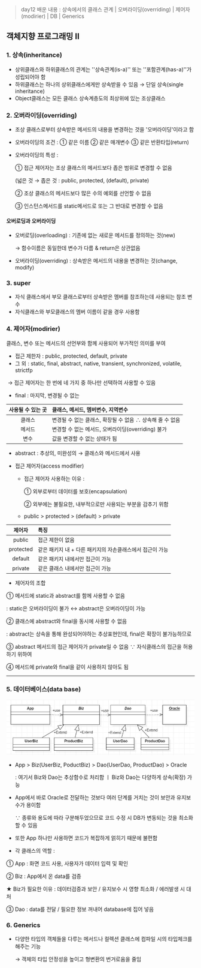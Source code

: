> day12 배운 내용 : 상속에서의 클래스 관계 | 오버라이딩(overriding) | 제어자(modirier) | DB | Generics

## 객체지향 프로그래밍 Ⅱ

### 1. 상속(inheritance)

- 상위클래스와 하위클래스의 관계는 ''상속관계(is-a)'' 또는 ''포함관계(has-a)''가 성립되어야 함
- 하위클래스는 하나의 상위클래스에게만 상속받을 수 있음 → 단일 상속(single inheritance)
- Object클래스는 모든 클래스 상속계층도의 최상위에 있는 조상클래스

### 2. 오버라이딩(overriding)

- 조상 클래스로부터 상속받은 메서드의 내용을 변경하는 것을 '오버라이딩'이라고 함

- 오버라이딩의 조건 : ① 같은 이름 ② 같은 매개변수 ③ 같은 반환타입(return)

- 오버라이딩의 특성 :

  ① 접근 제어자는 조상 클래스의 메서드보다 좁은 범위로 변경할 수 없음

  (넓은 것 → 좁은 것 : public, protected, (default), private)

  ② 조상 클래스의 메서드보다 많은 수의 예외를 선언할 수 없음

  ③ 인스턴스메서드를 static메서드로 또는 그 반대로 변경할 수 없음

#### 오버로딩과 오버라이딩

- 오버로딩(overloading) : 기존에 없는 새로운 메서드를 정의하는 것(new)

  → 함수이름은 동일한데 변수가 다름 & return은 상관없음

- 오버라이딩(overriding) : 상속받은 메서드의 내용을 변경하는 것(change, modify)

### 3. super

- 자식 클래스에서 부모 클래스로부터 상속받은 멤버를 참조하는데 사용되는 참조 변수
- 자식클래스와 부모클래스의 멤버 이름이 같을 경우 사용함

### 4. 제어자(modirier)

클래스, 변수 또는 메서드의 선언부와 함께 사용되어 부가적인 의미를 부여

- 접근 제한자 : public, protected, default, private
- 그 외 : static, final, abstract, native, transient, synchronized, volatile, strictfp

​        → 접근 제어자는 한 번에 네 가지 중 하나만 선택하여 사용할 수 있음

- final : 마지막, 변경될 수 없는

| 사용될 수 있는 곳 | 클래스, 메서드, 멤버변수, 지역변수                        |
| :---------------: | :-------------------------------------------------------- |
|      클래스       | 변경될 수 없는 클래스, 확장될 수 없음 ∴ 상속해 줄 수 없음 |
|      메서드       | 변경할 수 없는 메서드, 오버라이딩(overriding) 불가        |
|       변수        | 값을 변경할 수 없는 상태가 됨                             |

- abstract : 추상의, 미완성의 → 클래스와 메서드에서 사용

- 접근 제어자(access modifier) 

  - 접근 제어자 사용하는 이유 : 

    ① 외부로부터 데이터를 보호(encapsulation)

    ② 외부에는 불필요한, 내부적으로만 사용되는 부분을 감추기 위함

  - public > protected > (default) > private

|  제어자   | 특징                                                      |
| :-------: | :-------------------------------------------------------- |
|  public   | 접근 제한이 없음                                          |
| protected | 같은 패키지 내 + 다른 패키지의 자손클래스에서 접근이 가능 |
|  default  | 같은 패키지 내에서만 접근이 가능                          |
|  private  | 같은 클래스 내에서만 접근이 가능                          |

- 제어자의 조합

① 메서드에 static과 abstract를 함께 사용할 수 없음

: static은 오버라이딩이 불가 ↔ abstract은 오버라이딩이 가능

② 클래스에 abstract와 final을 동시에 사용할 수 없음

: abstract는 상속을 통해 완성되어야하는 추상표현인데, final은 확장이 불가능하므로

③ abstract 메서드의 접근 제어자가 private일 수 없음 ∵ 자식클래스의 접근을 허용하기 위하여

④ 메서드에 private와 final을 같이 사용하지 않아도 됨

-----------------------------------------------------------------------------------------------------------------------------------------------------------

### 5. 데이터베이스(data base)

![](../Image/UML/DataBase.jpg)

- App > Biz(UserBiz, PoductBiz) > Dao(UserDao, ProductDao) > Oracle

  : 여기서 Biz와 Dao는 추상함수로 처리함 ㅣ Biz와 Dao는 다양하게 상속(확장) 가능

- App에서 바로 Oracle로 전달하는 것보다 여러 단계를 거치는 것이 보안과 유지보수가 용이함

  ∵ 종류와 용도에 따라 구분해두었으므로 코드 수정 시 DB가 변동되는 것을 최소화 할 수 있음

- 또한 App 하나만 사용하면 코드가 복잡하게 얽히기 때문에 불편함
-  각 클래스의 역할 :

① App : 화면 코드 사용, 사용자가 데이터 입력 및 확인

② Biz : App에서 온 data를 검증

★ Biz가 필요한 이유 : 데이터검증과 보안 / 유지보수 시 영향 최소화 / 에러발생 시 대처

③ Dao : data를 전달 / 필요한 정보 꺼내어 database에 집어 넣음

### 6. Generics

- 다양한 타입의 객체들을 다루는 메서드나 컬렉션 클래스에 컴파일 시의 타입체크를 해주는 기능

  → 객체의 타입 안정성을 높이고 형변환의 번거로움을 줄임